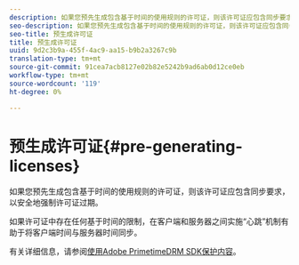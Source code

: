 ```yaml
---
description: 如果您预先生成包含基于时间的使用规则的许可证，则该许可证应包含同步要求，以安全地强制许可证过期。
seo-description: 如果您预先生成包含基于时间的使用规则的许可证，则该许可证应包含同步要求，以安全地强制许可证过期。
seo-title: 预生成许可证
title: 预生成许可证
uuid: 9d2c3b9a-455f-4ac9-aa15-b9b2a3267c9b
translation-type: tm+mt
source-git-commit: 91cea7acb8127e02b82e5242b9ad6ab0d12ce0eb
workflow-type: tm+mt
source-wordcount: '119'
ht-degree: 0%

---
```



# 预生成许可证{#pre-generating-licenses}

如果您预先生成包含基于时间的使用规则的许可证，则该许可证应包含同步要求，以安全地强制许可证过期。

如果许可证中存在任何基于时间的限制，在客户端和服务器之间实施“心跳”机制有助于将客户端时间与服务器时间同步。

有关详细信息，请参阅[使用Adobe PrimetimeDRM SDK保护内容](https://helpx.adobe.com/content/dam/help/en/primetime/drm/drm_protecting_content.pdf)。
